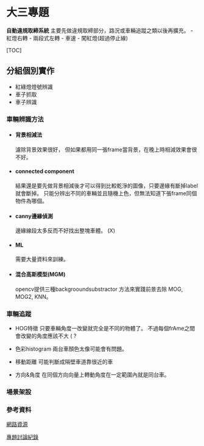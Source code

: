 # 大三專題
**自動違規取締系統**
	主要先做違規取締部分，路況或車輛追蹤之類以後再擴充。
    - 紅燈右轉
    - 兩段式左轉
    - 車速
    - 闖紅燈(超過停止線)
    
[TOC]
## 分組個別實作
- 紅綠燈燈號辨識
- 車子抓取
- 車子辨識

### 車輛辨識方法
- #### 背景相減法
    濾除背景效果很好，
    但如果都用同一張frame當背景，在晚上時相減效果會很不好。

- #### connected component
    結果還是要先做背景相減後才可以得到比較乾淨的圖像，只要邊緣有斷掉label就會斷掉。
    只能分辨出不同的車輛並且隨機上色，但無法知道下張frame同個物件為哪個。

- #### canny邊緣偵測
    邊緣線段太多反而不好找出整塊車體。
    (X)
- #### ML
    需要大量資料來訓練。

- #### 混合高斯模型(MGM)
    opencv提供三種backgrooundsubstractor 方法來實踐前景去除
    MOG, MOG2, KNN。

### 車輛追蹤

- HOG特徵
    只要車輛角度一改變就完全是不同的物體了。
    不過每個frAme之間會改變的角度應該不大 ( ?

- 色彩histogram
    兩台車顏色太像可能會有問題。
- 移動距離
    可能判斷成隔壁車道靠很近的車
- 方向&角度
    在同個方向向量上轉動角度在一定範圍內就是同台車。

### 場景架設


### 參考資料
[網路資源](http://beta.hackfoldr.org/kevinisme/https%253A%252F%252Fhackmd.io%252FKYFg7ArADDBGC0UBMYCc8SwGxXgQwEYATAZngOADMoAOMPWE1FIA%253Fview)


[專題討論紀錄](http://beta.hackfoldr.org/kevinisme/https%253A%252F%252Fhackmd.io%252FKYFg7ArADDBGC0UBMYCc8SwGxXgQwEYATAZngOADMoAOMPWE1FIA%253Fview)

